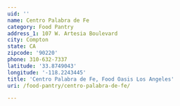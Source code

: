 ```yaml
---
uid: ''
name: Centro Palabra de Fe
category: Food Pantry
address_1: 107 W. Artesia Boulevard
city: Compton
state: CA
zipcode: '90220'
phone: 310-632-7337
latitude: '33.8749043'
longitude: '-118.2243445'
title: 'Centro Palabra de Fe, Food Oasis Los Angeles'
uri: /food-pantry/centro-palabra-de-fe/

---
```

